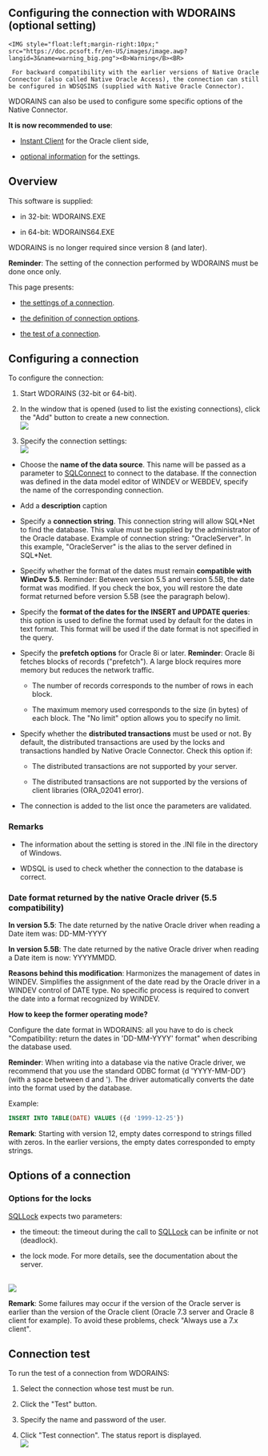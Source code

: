 
## Configuring the connection with WDORAINS (optional setting)
			

<DIV class="specObsolete">
	<IMG style="float:left;margin-right:10px;" src="https://doc.pcsoft.fr/en-US/images/image.awp?langid=3&name=warning_big.png"><B>Warning</B><BR>
	 For backward compatibility with the earlier versions of Native Oracle Connector (also called Native Oracle Access), the connection can still be configured in WDSQSINS (supplied with Native Oracle Connector).
WDORAINS can also be used to configure some specific options of the Native Connector.

**It is now recommended to use**: 

- [Instant Client](../WDOracle/5513011.md) for the Oracle client side,

- [optional information](../WDLang4/9000124.md) for the settings.



</DIV><a name="NOTE1"></a>
<a name="NOTE1_1"></a>


## Overview
<a name="overview_ELTTEXTE000193"></a>
This software is supplied: 

- in 32-bit: WDORAINS.EXE

- in 64-bit: WDORAINS64.EXE




WDORAINS is no longer required since version 8 (and later).

**Reminder**: The setting of the connection performed by WDORAINS must be done once only.

This page presents:

- [the settings of a connection](#NOTE2_1).

- [the definition of connection options](#NOTE3_1).

- [the test of a connection](#NOTE4_1).




<a name="NOTE2"></a>
<a name="NOTE2_1"></a>


## Configuring a connection
<a name="configuring_connection_ELTTEXTE000232"></a>
To configure the connection:

1. Start WDORAINS (32-bit or 64-bit). 

2. In the window that is opened (used to list the existing connections), click the "Add" button to create a new connection. <br>![](https://doc.pcsoft.fr/en-US/images/image.awp?langid=3&name=Parametrage.gif)


3. Specify the connection settings: <br>![](https://doc.pcsoft.fr/en-US/images/image.awp?langid=3&name=Connexion.gif)





- Choose the **name of the data source**. This name will be passed as a parameter to [SQLConnect](../WDLang4/3072005.md) to connect to the database. If the connection was defined in the data model editor of WINDEV or WEBDEV, specify the name of the corresponding connection.

- Add a **description** caption

- Specify a **connection string**. This connection string will allow SQL\*Net to find the database. This value must be supplied by the administrator of the Oracle database. Example of connection string: "OracleServer". In this example, "OracleServer" is the alias to the server defined in SQL\*Net.

- Specify whether the format of the dates must remain **compatible with WinDev 5.5**. 
	Reminder: Between version 5.5 and version 5.5B, the date format was modified. If you check the box, you will restore the date format returned before version 5.5B (see the paragraph below).

- Specify the **format of the dates for the INSERT and UPDATE queries**: this option is used to define the format used by default for the dates in text format. This format will be used if the date format is not specified in the query.

- Specify the **prefetch options** for Oracle 8i or later.
	**Reminder**: Oracle 8i fetches blocks of records ("prefetch"). A large block requires more memory but reduces the network traffic.

	- The number of records corresponds to the number of rows in each block.

	- The maximum memory used corresponds to the size (in bytes) of each block. The "No limit" option allows you to specify no limit.




- Specify whether the **distributed transactions** must be used or not. By default, the distributed transactions are used by the locks and transactions handled by Native Oracle Connector. Check this option if:

	- The distributed transactions are not supported by your server.

	- The distributed transactions are not supported by the versions of client libraries (ORA_02041 error).




- The connection is added to the list once the parameters are validated.



<a name="NOTE2_2"></a>


### Remarks
<a name="remarks_ELTPARAGRAPHE000086"></a>

- The information about the setting is stored in the .INI file in the directory of Windows.

- WDSQL is used to check whether the connection to the database is correct.



<a name="NOTE2_3"></a>


### Date format returned by the native Oracle driver (5.5 compatibility)
<a name="date_format_returned_the_native_oracle_driver_55_compatibility_ELTPARAGRAPHE000094"></a>

**In version 5.5**: The date returned by the native Oracle driver when reading a Date item was: DD-MM-YYYY

**In version 5.5B**: The date returned by the native Oracle driver when reading a Date item is now: YYYYMMDD.

**Reasons behind this modification**: Harmonizes the management of dates in WINDEV. Simplifies the assignment of the date read by the Oracle driver in a WINDEV control of DATE type. No specific process is required to convert the date into a format recognized by WINDEV.

**How to keep the former operating mode?**

Configure the date format in WDORAINS: all you have to do is check "Compatibility: return the dates in 'DD-MM-YYYY' format" when describing the database used.

**Reminder**: When writing into a database via the native Oracle driver, we recommend that you use the standard ODBC format {d 'YYYY-MM-DD'} (with a space between d and '). The driver automatically converts the date into the format used by the database.

Example:


```sql
INSERT INTO TABLE(DATE) VALUES ({d '1999-12-25'})
```


**Remark**: Starting with version 12, empty dates correspond to strings filled with zeros. In the earlier versions, the empty dates corresponded to empty strings.

<a name="NOTE3"></a>
<a name="NOTE3_1"></a>


## Options of a connection
<a name="options_connection_ELTTEXTE000268"></a>


### Options for the locks
<a name="options_for_the_locks_ELTPARAGRAPHE000119"></a>

[SQLLock](../WDLang4/3072003.md) expects two parameters:

- the timeout: the timeout during the call to [SQLLock](../WDLang4/3072003.md) can be infinite or not (deadlock).

- the lock mode. For more details, see the documentation about the server.



<br>![](https://doc.pcsoft.fr/en-US/images/image.awp?langid=3&name=options.gif)


**Remark**: Some failures may occur if the version of the Oracle server is earlier than the version of the Oracle client (Oracle 7.3 server and Oracle 8 client for example). To avoid these problems, check "Always use a 7.x client".

<a name="NOTE4"></a>
<a name="NOTE4_1"></a>


## Connection test
<a name="connection_test_ELTTEXTE000292"></a>
To run the test of a connection from WDORAINS:

1. Select the connection whose test must be run.

2. Click the "Test" button.

3. Specify the name and password of the user.

4. Click "Test connection". The status report is displayed.<br>![](https://doc.pcsoft.fr/en-US/images/image.awp?langid=3&name=test.gif)






